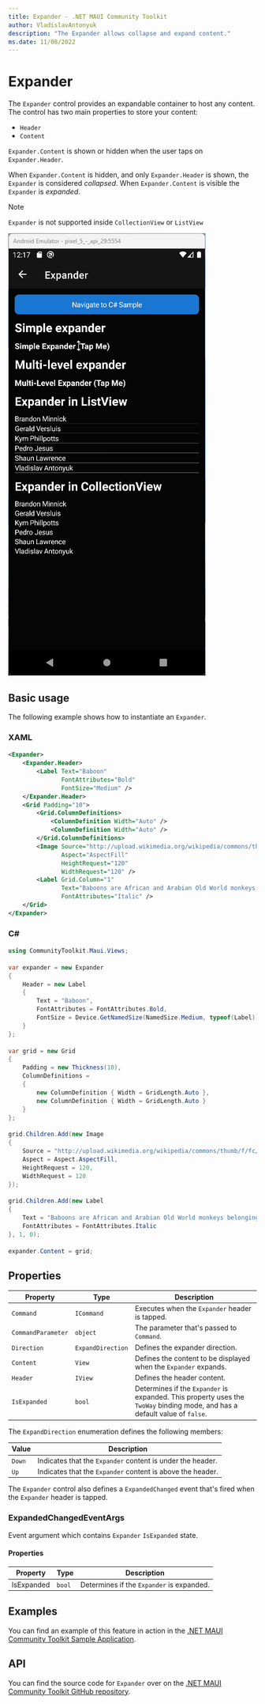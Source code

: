 ```yaml
---
title: Expander - .NET MAUI Community Toolkit
author: VladislavAntonyuk
description: "The Expander allows collapse and expand content."
ms.date: 11/08/2022
---
```


# Expander

The `Expander` control provides an expandable container to host any content. The control has two main properties to store your content:
- `Header` 
- `Content` 

`Expander.Content` is shown or hidden when the user taps on `Expander.Header`. 

When `Expander.Content` is hidden, and only `Expander.Header` is shown, the `Expander` is  considered *collapsed*. When `Expander.Content` is visible the `Expander` is *expanded*.

> [!NOTE]
> `Expander` is not supported inside `CollectionView` or `ListView`

![Screenshot of an Expander in collapsed and expanded states](../images/views/Expander.gif "Expander on Android")

## Basic usage

The following example shows how to instantiate an `Expander`.

### XAML

```xml
<Expander>
    <Expander.Header>
        <Label Text="Baboon"
               FontAttributes="Bold"
               FontSize="Medium" />
    </Expander.Header>
    <Grid Padding="10">
        <Grid.ColumnDefinitions>
            <ColumnDefinition Width="Auto" />
            <ColumnDefinition Width="Auto" />
        </Grid.ColumnDefinitions>
        <Image Source="http://upload.wikimedia.org/wikipedia/commons/thumb/f/fc/Papio_anubis_%28Serengeti%2C_2009%29.jpg/200px-Papio_anubis_%28Serengeti%2C_2009%29.jpg"
               Aspect="AspectFill"
               HeightRequest="120"
               WidthRequest="120" />
        <Label Grid.Column="1"
               Text="Baboons are African and Arabian Old World monkeys belonging to the genus Papio, part of the subfamily Cercopithecinae."
               FontAttributes="Italic" />
    </Grid>
</Expander>
```

### C#

```csharp
using CommunityToolkit.Maui.Views;

var expander = new Expander
{
    Header = new Label
    {
        Text = "Baboon",
        FontAttributes = FontAttributes.Bold,
        FontSize = Device.GetNamedSize(NamedSize.Medium, typeof(Label))
    }
};

var grid = new Grid
{
    Padding = new Thickness(10),
    ColumnDefinitions =
    {
        new ColumnDefinition { Width = GridLength.Auto },
        new ColumnDefinition { Width = GridLength.Auto }
    }
};

grid.Children.Add(new Image
{
    Source = "http://upload.wikimedia.org/wikipedia/commons/thumb/f/fc/Papio_anubis_%28Serengeti%2C_2009%29.jpg/200px-Papio_anubis_%28Serengeti%2C_2009%29.jpg",
    Aspect = Aspect.AspectFill,
    HeightRequest = 120,
    WidthRequest = 120
});

grid.Children.Add(new Label
{
    Text = "Baboons are African and Arabian Old World monkeys belonging to the genus Papio, part of the subfamily Cercopithecinae.",
    FontAttributes = FontAttributes.Italic
}, 1, 0);

expander.Content = grid;
```

## Properties

|Property  |Type  |Description  |
|---------|---------|---------|
`Command` | `ICommand` | Executes when the `Expander` header is tapped.
`CommandParameter` | `object` | The parameter that's passed to `Command`.
`Direction` | `ExpandDirection` | Defines the expander direction.
`Content` | `View` | Defines the content to be displayed when the `Expander` expands.
`Header` | `IView` | Defines the header content.
`IsExpanded` | `bool` | Determines if the `Expander` is expanded. This property uses the `TwoWay` binding mode, and has a default value of `false`.

The `ExpandDirection` enumeration defines the following members:

|Value  |Description  |
|---------|---------|
`Down` | Indicates that the `Expander` content is under the header.
`Up` | Indicates that the `Expander` content is above the header.

The `Expander` control also defines a `ExpandedChanged` event that's fired when the `Expander` header is tapped.

### ExpandedChangedEventArgs

Event argument which contains `Expander` `IsExpanded` state.

#### Properties

|Property  |Type  |Description  |
|---------|---------|---------|
| IsExpanded | `bool` | Determines if the `Expander` is expanded. |

## Examples

You can find an example of this feature in action in the [.NET MAUI Community Toolkit Sample Application](https://github.com/CommunityToolkit/Maui/blob/main/samples/CommunityToolkit.Maui.Sample/Pages/Views/ExpanderPage.xaml.cs).

## API

You can find the source code for `Expander` over on the [.NET MAUI Community Toolkit GitHub repository](https://github.com/CommunityToolkit/Maui/blob/main/src/CommunityToolkit.Maui/Views/Expander).
